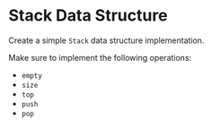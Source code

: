 # Stack Data Structure

Create a simple `Stack` data structure implementation.

Make sure to implement the following operations:

* `empty`
* `size`
* `top`
* `push`
* `pop`
